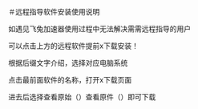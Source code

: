 ＃远程指导软件安装使用说明

如遇见飞兔加速器使用过程中无法解决需需远程指导的用户

可以点击上方的远程软件提前x下载安装！

根据后缀文字介绍，选择对应电脑系统

点击最前面软件的名称，打开x下载页面

进去后选择查看原始（）查看原件（）即可下载
